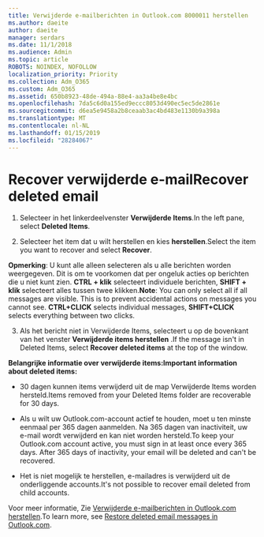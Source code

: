 ```yaml
---
title: Verwijderde e-mailberichten in Outlook.com 8000011 herstellen
ms.author: daeite
author: daeite
manager: serdars
ms.date: 11/1/2018
ms.audience: Admin
ms.topic: article
ROBOTS: NOINDEX, NOFOLLOW
localization_priority: Priority
ms.collection: Adm_O365
ms.custom: Adm_O365
ms.assetid: 650b8923-48de-494a-88e4-aa3a4be8e4bc
ms.openlocfilehash: 7da5c6d0a155ed9eccc8053d490ec5ec5de2861e
ms.sourcegitcommit: d6ea5e9458a2b8ceaab3ac4bd483e1130b9a398a
ms.translationtype: MT
ms.contentlocale: nl-NL
ms.lasthandoff: 01/15/2019
ms.locfileid: "28284067"
---
```

# <a name="recover-deleted-email"></a><span data-ttu-id="b2b2b-102">Recover verwijderde e-mail</span><span class="sxs-lookup"><span data-stu-id="b2b2b-102">Recover deleted email</span></span>

1. <span data-ttu-id="b2b2b-103">Selecteer in het linkerdeelvenster **Verwijderde Items**.</span><span class="sxs-lookup"><span data-stu-id="b2b2b-103">In the left pane, select **Deleted Items**.</span></span> 
    
2. <span data-ttu-id="b2b2b-104">Selecteer het item dat u wilt herstellen en kies **herstellen**.</span><span class="sxs-lookup"><span data-stu-id="b2b2b-104">Select the item you want to recover and select **Recover**.</span></span> 
  
 <span data-ttu-id="b2b2b-p101">**Opmerking**: U kunt alle alleen selecteren als u alle berichten worden weergegeven. Dit is om te voorkomen dat per ongeluk acties op berichten die u niet kunt zien. **CTRL + klik** selecteert individuele berichten, **SHIFT + klik** selecteert alles tussen twee klikken.</span><span class="sxs-lookup"><span data-stu-id="b2b2b-p101">**Note**: You can only select all if all messages are visible. This is to prevent accidental actions on messages you cannot see. **CTRL+CLICK** selects individual messages, **SHIFT+CLICK** selects everything between two clicks.</span></span> 
    
3. <span data-ttu-id="b2b2b-108">Als het bericht niet in Verwijderde Items, selecteert u op de bovenkant van het venster **Verwijderde items herstellen** .</span><span class="sxs-lookup"><span data-stu-id="b2b2b-108">If the message isn't in Deleted Items, select **Recover deleted items** at the top of the window.</span></span> 
    
 <span data-ttu-id="b2b2b-109">**Belangrijke informatie over verwijderde items:**</span><span class="sxs-lookup"><span data-stu-id="b2b2b-109">**Important information about deleted items:**</span></span>
  
- <span data-ttu-id="b2b2b-110">30 dagen kunnen items verwijderd uit de map Verwijderde Items worden hersteld.</span><span class="sxs-lookup"><span data-stu-id="b2b2b-110">Items removed from your Deleted Items folder are recoverable for 30 days.</span></span>
    
- <span data-ttu-id="b2b2b-p102">Als u wilt uw Outlook.com-account actief te houden, moet u ten minste eenmaal per 365 dagen aanmelden. Na 365 dagen van inactiviteit, uw e-mail wordt verwijderd en kan niet worden hersteld.</span><span class="sxs-lookup"><span data-stu-id="b2b2b-p102">To keep your Outlook.com account active, you must sign in at least once every 365 days. After 365 days of inactivity, your email will be deleted and can't be recovered.</span></span>
    
- <span data-ttu-id="b2b2b-113">Het is niet mogelijk te herstellen, e-mailadres is verwijderd uit de onderliggende accounts.</span><span class="sxs-lookup"><span data-stu-id="b2b2b-113">It's not possible to recover email deleted from child accounts.</span></span>
    
<span data-ttu-id="b2b2b-114">Voor meer informatie, Zie [Verwijderde e-mailberichten in Outlook.com herstellen](https://go.microsoft.com/fwlink/p/?linkid=873117).</span><span class="sxs-lookup"><span data-stu-id="b2b2b-114">To learn more, see [Restore deleted email messages in Outlook.com](https://go.microsoft.com/fwlink/p/?linkid=873117).</span></span>
  

